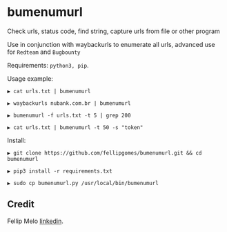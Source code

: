 # bumenumurl
Check urls, status code, find string, capture urls from file or other program

Use in conjunction with waybackurls to enumerate all urls, advanced use for `Redteam` and `Bugbounty`

Requirements: `python3, pip`.

Usage example:


```
▶ cat urls.txt | bumenumurl
```
```
▶ waybackurls nubank.com.br | bumenumurl
```
```
▶ bumenumurl -f urls.txt -t 5 | grep 200
```
```
▶ cat urls.txt | bumenumurl -t 50 -s "token"
```

Install:

```
▶ git clone https://github.com/fellipgomes/bumenumurl.git && cd bumenumurl
```
```
▶ pip3 install -r requirements.txt
```
```
▶ sudo cp bumenumurl.py /usr/local/bin/bumenumurl
```
## Credit

Fellip Melo [linkedin](https://www.linkedin.com/in/fellipmelo/).
